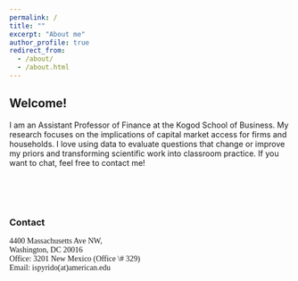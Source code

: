 ```yaml
---
permalink: /
title: ""
excerpt: "About me"
author_profile: true
redirect_from: 
  - /about/
  - /about.html
---
```


## Welcome!

I am an Assistant Professor of Finance at the Kogod School of Business. My research focuses on the implications of capital market access for firms and households. I love using data to evaluate questions that change or improve my priors and transforming scientific work into classroom practice. If you want to chat, feel free to contact me!   

<br />
<br />
<br />

### Contact
<span style="font-family:Papyrus; font-size:1em;"> 
  4400 Massachusetts Ave NW, <br />
  Washington, DC 20016 <br />
  Office: 3201 New Mexico (Office \# 329) <br />
  Email: ispyrido(at)american.edu 
</span>